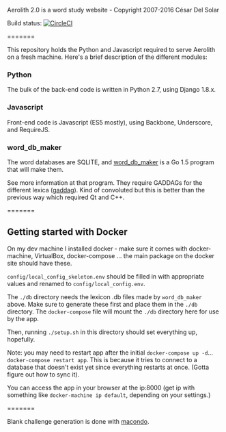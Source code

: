 Aerolith 2.0 is a word study website - Copyright 2007-2016 César Del Solar

Build status: [![CircleCI](https://circleci.com/gh/domino14/Webolith.svg?style=svg&circle-token=63b1498e4c366aff7052ee02d1e4cf59075e235d)](https://circleci.com/gh/domino14/Webolith)

=======

This repository holds the Python and Javascript required to serve Aerolith on a fresh machine. Here's a brief description of the different modules:

### Python

The bulk of the back-end code is written in Python 2.7, using Django 1.8.x.

### Javascript

Front-end code is Javascript (ES5 mostly), using Backbone, Underscore, and RequireJS.

### word_db_maker

The word databases are SQLITE, and [word_db_maker](https://github.com/domino14/word_db_maker) is a Go 1.5 program that will make them.

See more information at that program. They require GADDAGs for the different lexica ([gaddag](https://github.com/domino14/macondo/tree/master/gaddag)). Kind of convoluted but this is better than the previous way which required Qt and C++.

=======

## Getting started with Docker

On my dev machine I installed docker - make sure it comes with docker-machine,
VirtualBox, docker-compose ... the main package on the docker site should
have these.

`config/local_config_skeleton.env` should be filled in with appropriate values
and renamed to `config/local_config.env`. 

The `./db` directory needs the lexicon .db files made by `word_db_maker` above.
Make sure to generate these first and place them in the `./db` directory.
The `docker-compose` file will mount the `./db` directory here for use by the
app.

Then, running `./setup.sh` in this directory should set everything up, hopefully.

Note: you may need to restart app after the initial `docker-compose up -d`...
`docker-compose restart app`. This is because it tries to connect to a
database that doesn't exist yet since everything restarts at once.
(Gotta figure out how to sync it).

You can access the app in your browser at the ip:8000 (get ip with 
something like  `docker-machine ip default`, depending on your settings.)

=======

Blank challenge generation is done with [macondo](https://github.com/domino14/macondo/tree/master/anagrammer/blank_challenges.go).

